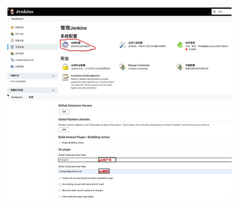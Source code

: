 ![image](https://github.com/firechiang/kubernetes-study/blob/master/jenkins/image/configure-git-account01.png)
![image](https://github.com/firechiang/kubernetes-study/blob/master/jenkins/image/configure-git-account02.png)